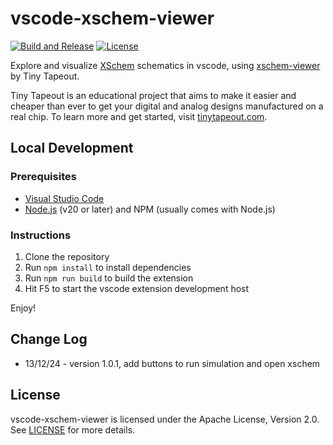# vscode-xschem-viewer

[![Build and Release](https://github.com/barakhoffer/vscode-xschem-viewer/actions/workflows/release.yaml/badge.svg)](https://github.com/barakhoffer/vscode-xschem-viewer/actions/workflows/release.yaml)
[![License](https://img.shields.io/badge/License-Apache_2.0-blue.svg)](https://opensource.org/licenses/Apache-2.0)

Explore and visualize [XSchem](https://xschem.sourceforge.io/stefan/index.html) schematics in vscode, using [xschem-viewer](https://github.com/TinyTapeout/xschem-viewer) by Tiny Tapeout.

Tiny Tapeout is an educational project that aims to make it easier and cheaper than ever to get your digital and analog designs manufactured on a real chip.
To learn more and get started, visit [tinytapeout.com](https://tinytapeout.com).

## Local Development

### Prerequisites

- [Visual Studio Code](https://code.visualstudio.com/)
- [Node.js](https://nodejs.org/en/) (v20 or later) and NPM (usually comes with Node.js)

### Instructions

1. Clone the repository
2. Run `npm install` to install dependencies
3. Run `npm run build` to build the extension
4. Hit F5 to start the vscode extension development host

Enjoy!

## Change Log
- 13/12/24 - version 1.0.1, add buttons to run simulation and open xschem

## License

vscode-xschem-viewer is licensed under the Apache License, Version 2.0. See [LICENSE](LICENSE) for more details.

